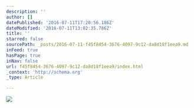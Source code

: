 ```yaml
---
description: ''
author: []
datePublished: '2016-07-11T17:20:56.186Z'
dateModified: '2016-07-11T13:02:35.786Z'
title: ''
starred: false
sourcePath: _posts/2016-07-11-f45f8454-3676-4097-9c12-da8d18f1eea9.md
inFeed: true
hasPage: true
inNav: false
url: f45f8454-3676-4097-9c12-da8d18f1eea9/index.html
_context: 'http://schema.org'
_type: Article

---
```

![](https://the-grid-user-content.s3-us-west-2.amazonaws.com/cb11151c-1636-418e-9924-2ae3187fe211.jpg)